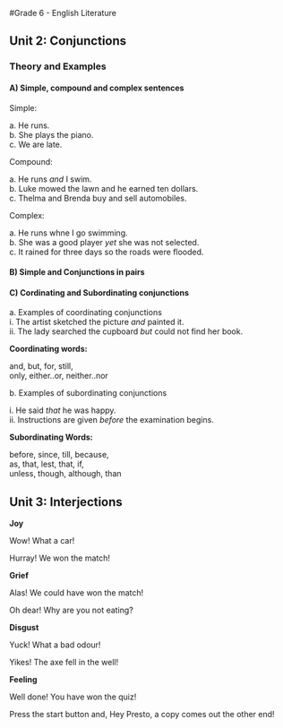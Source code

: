 #Grade 6 - English Literature

## Unit 2: Conjunctions

### Theory and Examples

#### A) Simple, compound and complex sentences

   Simple:
   
   a. He runs.  
   b. She plays the piano.  
   c. We are late.  

   Compound:
   
   a. He runs *and* I swim.  
   b. Luke mowed the lawn and he earned ten dollars.  
   c. Thelma and Brenda buy and sell automobiles.  

   Complex:
   
   a. He runs whne I go swimming.  
   b. She was a good player *yet* she was not selected.  
   c. It rained for three days so the roads were flooded.  

#### B) Simple and Conjunctions in pairs

#### C) Cordinating and Subordinating conjunctions
a. Examples of coordinating conjunctions  
   i. The artist sketched the picture _and_ painted it.  
  ii. The lady searched the cupboard _but_ could not find her book.  

**Coordinating words:**

  and, but, for, still,  
  only, either..or, neither..nor
  
b. Examples of subordinating conjunctions

   i. He said _that_ he was happy.  
  ii. Instructions are given _before_ the examination begins.  

**Subordinating Words:**

  before, since, till, because,  
  as, that, lest, that, if,  
  unless, though, although, than  
    
## Unit 3: Interjections

**Joy**

Wow! What a car!

Hurray! We won the match!

**Grief**

Alas! We could have won the match!

Oh dear! Why are you not eating?

**Disgust**

Yuck! What a bad odour!

Yikes! The axe fell in the well!

**Feeling**

Well done! You have won the quiz!

Press the start button and, Hey Presto, a copy comes out the other end!

